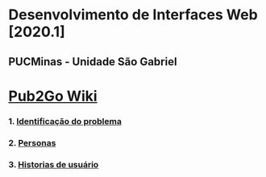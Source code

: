 # Desenvolvimento de Interfaces Web [2020.1]
## PUCMinas - Unidade São Gabriel

# [Pub2Go Wiki](https://github.com/nnsdtr/Facebar2/wiki)

### 1. [Identificação do problema](https://github.com/nnsdtr/Facebar2/wiki/identificacaoDoProblema)
### 2. [Personas](https://github.com/nnsdtr/Facebar2/wiki/personas)
### 3. [Historias de usuário](https://github.com/nnsdtr/Facebar2/wiki/historiaDeUsuario)


